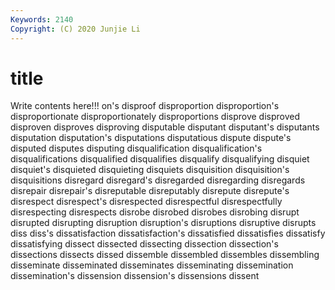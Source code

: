 ```yaml
---
Keywords: 2140
Copyright: (C) 2020 Junjie Li
---
```


# title

Write contents here!!!
on's 
disproof 
disproportion 
disproportion's 
disproportionate 
disproportionately 
disproportions 
disprove 
disproved 
disproven
disproves 
disproving 
disputable 
disputant 
disputant's 
disputants 
disputation 
disputation's 
disputations 
disputatious
dispute 
dispute's 
disputed 
disputes 
disputing 
disqualification 
disqualification's 
disqualifications 
disqualified 
disqualifies
disqualify 
disqualifying 
disquiet 
disquiet's 
disquieted 
disquieting 
disquiets 
disquisition 
disquisition's 
disquisitions
disregard 
disregard's 
disregarded 
disregarding 
disregards 
disrepair 
disrepair's 
disreputable 
disreputably 
disrepute
disrepute's 
disrespect 
disrespect's 
disrespected 
disrespectful 
disrespectfully 
disrespecting 
disrespects 
disrobe 
disrobed
disrobes 
disrobing 
disrupt 
disrupted 
disrupting 
disruption 
disruption's 
disruptions 
disruptive 
disrupts
diss 
diss's 
dissatisfaction 
dissatisfaction's 
dissatisfied 
dissatisfies 
dissatisfy 
dissatisfying 
dissect 
dissected
dissecting 
dissection 
dissection's 
dissections 
dissects 
dissed 
dissemble 
dissembled 
dissembles 
dissembling
disseminate 
disseminated 
disseminates 
disseminating 
dissemination 
dissemination's 
dissension 
dissension's 
dissensions 
dissent
